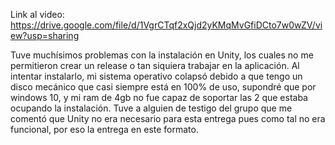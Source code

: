 Link al video:
https://drive.google.com/file/d/1VgrCTqf2xQjd2yKMqMvGfiDCto7w0wZV/view?usp=sharing

Tuve muchísimos problemas con la instalación en Unity, los cuales no me permitieron crear un release o tan siquiera trabajar en la aplicación. Al intentar instalarlo, mi sistema operativo colapsó debido a que tengo un disco mecánico que casi siempre está en 100% de uso, supondré que por windows 10, y mi ram de 4gb no fue capaz de soportar las 2 que estaba ocupando la instalación. Tuve a alguien de testigo del grupo que me comentó que Unity no era necesario para esta entrega pues como tal no era funcional, por eso la entrega en este formato.
